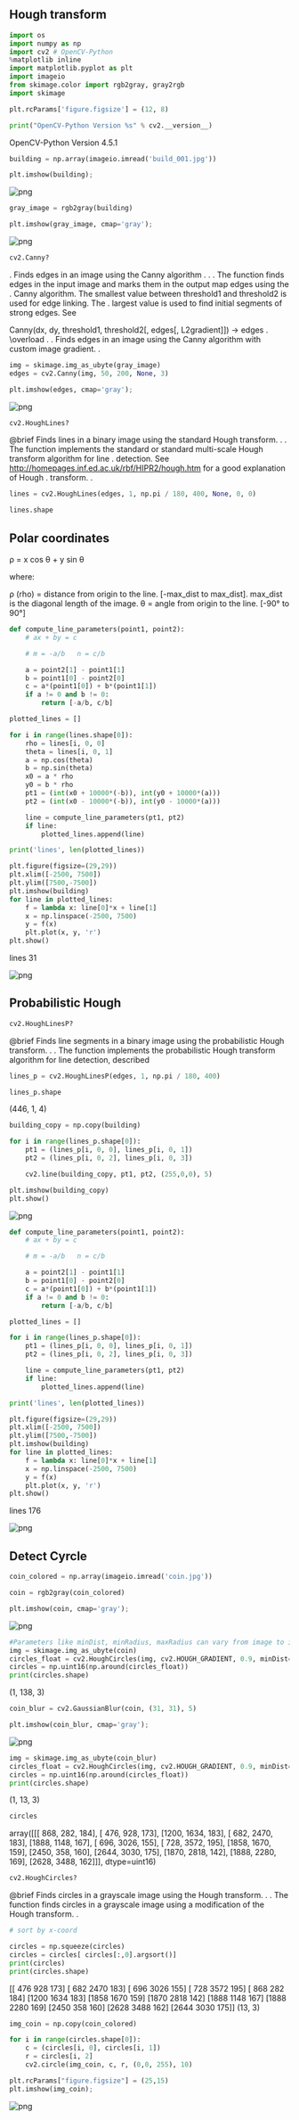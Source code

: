## Hough transform

```python
import os
import numpy as np
import cv2 # OpenCV-Python
%matplotlib inline
import matplotlib.pyplot as plt
import imageio
from skimage.color import rgb2gray, gray2rgb
import skimage

plt.rcParams['figure.figsize'] = (12, 8)

print("OpenCV-Python Version %s" % cv2.__version__)
```

OpenCV-Python Version 4.5.1

```python
building = np.array(imageio.imread('build_001.jpg'))

plt.imshow(building);
```

![png](trasformata_di_hough_2_0.png)

```python
gray_image = rgb2gray(building)

plt.imshow(gray_image, cmap='gray');
```

![png](trasformata_di_hough_3_0.png)

```python
cv2.Canny?
```

. Finds edges in an image using the Canny algorithm .
.
. The function finds edges in the input image and marks them in the output map edges using the
. Canny algorithm. The smallest value between threshold1 and threshold2 is used for edge linking. The
. largest value is used to find initial segments of strong edges. See

Canny(dx, dy, threshold1, threshold2[, edges[, L2gradient]]) -> edges
. \overload
.
. Finds edges in an image using the Canny algorithm with custom image gradient.
.

```python
img = skimage.img_as_ubyte(gray_image)
edges = cv2.Canny(img, 50, 200, None, 3)

plt.imshow(edges, cmap='gray');
```

![png](trasformata_di_hough_5_0.png)

```python
cv2.HoughLines?
```

@brief Finds lines in a binary image using the standard Hough transform.
.
. The function implements the standard or standard multi-scale Hough transform algorithm for line
. detection. See <http://homepages.inf.ed.ac.uk/rbf/HIPR2/hough.htm> for a good explanation of Hough
. transform.
.

```python
lines = cv2.HoughLines(edges, 1, np.pi / 180, 400, None, 0, 0)

lines.shape
```

## Polar coordinates

ρ = x cos θ + y sin θ

where:

ρ (rho) = distance from origin to the line. [-max_dist to max_dist].
max_dist is the diagonal length of the image.
θ = angle from origin to the line. [-90° to 90°]

```python
def compute_line_parameters(point1, point2):
    # ax + by = c

    # m = -a/b   n = c/b

    a = point2[1] - point1[1]
    b = point1[0] - point2[0]
    c = a*(point1[0]) + b*(point1[1])
    if a != 0 and b != 0:
        return [-a/b, c/b]

plotted_lines = []

for i in range(lines.shape[0]):
    rho = lines[i, 0, 0]
    theta = lines[i, 0, 1]
    a = np.cos(theta)
    b = np.sin(theta)
    x0 = a * rho
    y0 = b * rho
    pt1 = (int(x0 + 10000*(-b)), int(y0 + 10000*(a)))
    pt2 = (int(x0 - 10000*(-b)), int(y0 - 10000*(a)))

    line = compute_line_parameters(pt1, pt2)
    if line:
        plotted_lines.append(line)

print('lines', len(plotted_lines))

plt.figure(figsize=(29,29))
plt.xlim([-2500, 7500])
plt.ylim([7500,-7500])
plt.imshow(building)
for line in plotted_lines:
    f = lambda x: line[0]*x + line[1]
    x = np.linspace(-2500, 7500)
    y = f(x)
    plt.plot(x, y, 'r')
plt.show()
```

lines 31

![png](trasformata_di_hough_9_1.png)

## Probabilistic Hough

```python
cv2.HoughLinesP?
```

@brief Finds line segments in a binary image using the probabilistic Hough transform.
.
. The function implements the probabilistic Hough transform algorithm for line detection, described

```python
lines_p = cv2.HoughLinesP(edges, 1, np.pi / 180, 400)

lines_p.shape
```

(446, 1, 4)

```python
building_copy = np.copy(building)

for i in range(lines_p.shape[0]):
    pt1 = (lines_p[i, 0, 0], lines_p[i, 0, 1])
    pt2 = (lines_p[i, 0, 2], lines_p[i, 0, 3])

    cv2.line(building_copy, pt1, pt2, (255,0,0), 5)

plt.imshow(building_copy)
plt.show()
```

![png](trasformata_di_hough_13_0.png)

```python
def compute_line_parameters(point1, point2):
    # ax + by = c

    # m = -a/b   n = c/b

    a = point2[1] - point1[1]
    b = point1[0] - point2[0]
    c = a*(point1[0]) + b*(point1[1])
    if a != 0 and b != 0:
        return [-a/b, c/b]

plotted_lines = []

for i in range(lines_p.shape[0]):
    pt1 = (lines_p[i, 0, 0], lines_p[i, 0, 1])
    pt2 = (lines_p[i, 0, 2], lines_p[i, 0, 3])

    line = compute_line_parameters(pt1, pt2)
    if line:
        plotted_lines.append(line)

print('lines', len(plotted_lines))

plt.figure(figsize=(29,29))
plt.xlim([-2500, 7500])
plt.ylim([7500,-7500])
plt.imshow(building)
for line in plotted_lines:
    f = lambda x: line[0]*x + line[1]
    x = np.linspace(-2500, 7500)
    y = f(x)
    plt.plot(x, y, 'r')
plt.show()
```

lines 176

![png](trasformata_di_hough_14_1.png)

## Detect Cyrcle

```python
coin_colored = np.array(imageio.imread('coin.jpg'))

coin = rgb2gray(coin_colored)

plt.imshow(coin, cmap='gray');
```

![png](trasformata_di_hough_16_0.png)

```python
#Parameters like minDist, minRadius, maxRadius can vary from image to image
img = skimage.img_as_ubyte(coin)
circles_float = cv2.HoughCircles(img, cv2.HOUGH_GRADIENT, 0.9, minDist=120, param1=50, param2=30, minRadius=90, maxRadius=220)
circles = np.uint16(np.around(circles_float))
print(circles.shape)
```

(1, 138, 3)

```python
coin_blur = cv2.GaussianBlur(coin, (31, 31), 5)

plt.imshow(coin_blur, cmap='gray');
```

![png](trasformata_di_hough_18_0.png)

```python
img = skimage.img_as_ubyte(coin_blur)
circles_float = cv2.HoughCircles(img, cv2.HOUGH_GRADIENT, 0.9, minDist=120, param1=50, param2=30, minRadius=90, maxRadius=220)
circles = np.uint16(np.around(circles_float))
print(circles.shape)
```

(1, 13, 3)

```python
circles
```

array([[[ 868, 282, 184],
[ 476, 928, 173],
[1200, 1634, 183],
[ 682, 2470, 183],
[1888, 1148, 167],
[ 696, 3026, 155],
[ 728, 3572, 195],
[1858, 1670, 159],
[2450, 358, 160],
[2644, 3030, 175],
[1870, 2818, 142],
[1888, 2280, 169],
[2628, 3488, 162]]], dtype=uint16)

```python
cv2.HoughCircles?
```

@brief Finds circles in a grayscale image using the Hough transform.
.
. The function finds circles in a grayscale image using a modification of the Hough transform.
.

```python
# sort by x-coord

circles = np.squeeze(circles)
circles = circles[ circles[:,0].argsort()]
print(circles)
print(circles.shape)
```

[[ 476 928 173]
[ 682 2470 183]
[ 696 3026 155]
[ 728 3572 195]
[ 868 282 184]
[1200 1634 183]
[1858 1670 159]
[1870 2818 142]
[1888 1148 167]
[1888 2280 169]
[2450 358 160]
[2628 3488 162]
[2644 3030 175]]
(13, 3)

```python
img_coin = np.copy(coin_colored)

for i in range(circles.shape[0]):
    c = (circles[i, 0], circles[i, 1])
    r = circles[i, 2]
    cv2.circle(img_coin, c, r, (0,0, 255), 10)

plt.rcParams["figure.figsize"] = (25,15)    
plt.imshow(img_coin);
```

![png](trasformata_di_hough_23_0.png)

